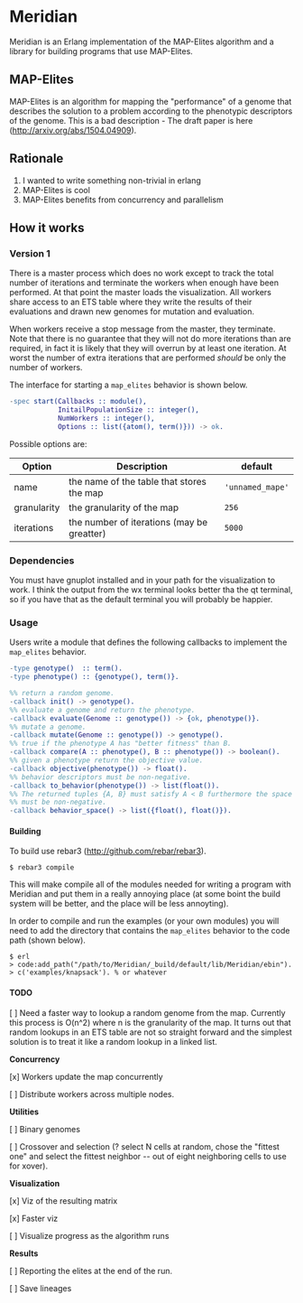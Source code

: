 # Meridian

Meridian is an Erlang implementation of the MAP-Elites algorithm
and a library for building programs that use MAP-Elites.

## MAP-Elites

MAP-Elites is an algorithm for mapping the "performance" of a genome
that describes the solution to a problem according to the phenotypic
descriptors of the genome. This is a bad description - The draft paper
is here (http://arxiv.org/abs/1504.04909).

## Rationale

1. I wanted to write something non-trivial in erlang
2. MAP-Elites is cool
3. MAP-Elites benefits from concurrency and parallelism

## How it works

### Version 1
There is a master process which does no work except to track the total 
number of iterations and terminate the workers when enough have been 
performed. At that point the master loads the visualization. All workers 
share access to an ETS table where they write the results of their 
evaluations and drawn new genomes for mutation and evaluation.

When workers receive a stop message from the master, they terminate. 
Note that there is no guarantee that they will not do more iterations 
than are required, in fact it is likely that they will overrun by at least
one iteration. At worst the number of extra iterations that are performed 
_should_ be only the number of workers. 

The interface for starting a `map_elites` behavior is shown below.

```erlang
-spec start(Callbacks :: module(), 
            InitailPopulationSize :: integer(), 
            NumWorkers :: integer(), 
            Options :: list({atom(), term()})) -> ok.
```

Possible options are:

Option      | Description                               | default
------      | -----------                               | ----
name        | the name of the table that stores the map | `'unnamed_mape'`
granularity | the granularity of the map                | `256`
iterations  | the number of iterations (may be greatter)| `5000`

### Dependencies

You must have gnuplot installed and in your path for the visualization to work.
I think the output from the wx terminal looks better tha the qt terminal, so 
if you have that as the default terminal you will probably be happier.

### Usage
Users write a module that defines the following callbacks to implement
the `map_elites` behavior.

```erlang
-type genotype()  :: term().
-type phenotype() :: {genotype(), term()}.

%% return a random genome.
-callback init() -> genotype().
%% evaluate a genome and return the phenotype.
-callback evaluate(Genome :: genotype()) -> {ok, phenotype()}.
%% mutate a genome.
-callback mutate(Genome :: genotype()) -> genotype().
%% true if the phenotype A has "better fitness" than B.
-callback compare(A :: phenotype(), B :: phenotype()) -> boolean().
%% given a phenotype return the objective value.
-callback objective(phenotype()) -> float().
%% behavior descriptors must be non-negative.
-callback to_behavior(phenotype()) -> list(float()).
%% The returned tuples {A, B} must satisfy A < B furthermore the space
%% must be non-negative.
-callback behavior_space() -> list({float(), float()}).
```

#### Building
To build use rebar3 (http://github.com/rebar/rebar3).

```
$ rebar3 compile
```

This will make compile all of the modules needed for writing a program
with Meridian and put them in a really annoying place (at some boint
the build system will be better, and the place will be less
annoyting).

In order to compile and run the examples (or your own modules) you
will need to add the directory that contains the `map_elites` behavior
to the code path (shown below).

```
$ erl
> code:add_path("/path/to/Meridian/_build/default/lib/Meridian/ebin").
> c('examples/knapsack'). % or whatever
```

#### TODO
[ ] Need a faster way to lookup a random genome from the map. Currently this process is 
    O(n^2) where n is the granularity of the map. It turns out that random lookups in an
    ETS table are not so straight forward and the simplest solution is to treat it like 
    a random lookup in a linked list.

**Concurrency**
    
[x] Workers update the map concurrently

[ ] Distribute workers across multiple nodes.

**Utilities**

[ ] Binary genomes

[ ] Crossover and selection (? select N cells at random, chose the
"fittest one" and select the fittest neighbor -- out of eight
neighboring cells to use for xover).

**Visualization**

[x] Viz of the resulting matrix

[x] Faster viz

[ ] Visualize progress as the algorithm runs

**Results**

[ ] Reporting the elites at the end of the run.

[ ] Save lineages




